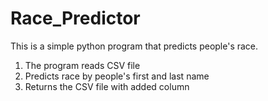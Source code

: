 # Race_Predictor

This is a simple python program that predicts people's race.
1. The program reads CSV file
2. Predicts race by people's first and last name
3. Returns the CSV file with added column
